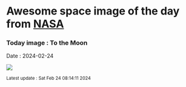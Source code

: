 
# Awesome space image of the day from [NASA](https://api.nasa.gov/)

### Today image : To the Moon
Date : 2024-02-24

![](https://apod.nasa.gov/apod/image/2402/im-moon-imageFeb23_1024.jpg)

<small>Latest update : Sat Feb 24 08:14:11 2024</small>
        